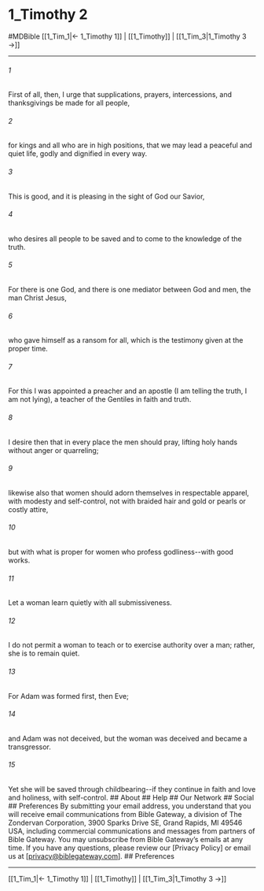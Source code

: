 # 1_Timothy 2
#MDBible
[[1_Tim_1|← 1_Timothy 1]] | [[1_Timothy]] | [[1_Tim_3|1_Timothy 3 →]]

***






###### 1 


First of all, then, I urge that supplications, prayers, intercessions, and thanksgivings be made for all people, 





###### 2 


for kings and all who are in high positions, that we may lead a peaceful and quiet life, godly and dignified in every way. 





###### 3 


This is good, and it is pleasing in the sight of God our Savior, 





###### 4 


who desires all people to be saved and to come to the knowledge of the truth. 





###### 5 


For there is one God, and there is one mediator between God and men, the man Christ Jesus, 





###### 6 


who gave himself as a ransom for all, which is the testimony given at the proper time. 





###### 7 


For this I was appointed a preacher and an apostle (I am telling the truth, I am not lying), a teacher of the Gentiles in faith and truth. 





###### 8 


I desire then that in every place the men should pray, lifting holy hands without anger or quarreling; 





###### 9 


likewise also that women should adorn themselves in respectable apparel, with modesty and self-control, not with braided hair and gold or pearls or costly attire, 





###### 10 


but with what is proper for women who profess godliness--with good works. 





###### 11 


Let a woman learn quietly with all submissiveness. 





###### 12 


I do not permit a woman to teach or to exercise authority over a man; rather, she is to remain quiet. 





###### 13 


For Adam was formed first, then Eve; 





###### 14 


and Adam was not deceived, but the woman was deceived and became a transgressor. 





###### 15 


Yet she will be saved through childbearing--if they continue in faith and love and holiness, with self-control. ## About ## Help ## Our Network ## Social ## Preferences By submitting your email address, you understand that you will receive email communications from Bible Gateway, a division of The Zondervan Corporation, 3900 Sparks Drive SE, Grand Rapids, MI 49546 USA, including commercial communications and messages from partners of Bible Gateway. You may unsubscribe from Bible Gateway&rsquo;s emails at any time. If you have any questions, please review our [Privacy Policy] or email us at [privacy@biblegateway.com]. ## Preferences

***

[[1_Tim_1|← 1_Timothy 1]] | [[1_Timothy]] | [[1_Tim_3|1_Timothy 3 →]]
